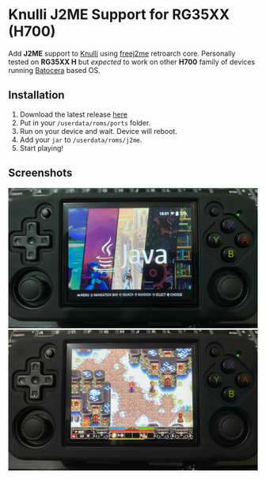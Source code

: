 # Knulli J2ME Support for RG35XX (H700)

Add **J2ME** support to [Knulli](https://knulli.org/) using [freej2me](https://github.com/hex007/freej2me) retroarch core. Personally tested on **RG35XX H** but *expected* to work on other **H700** family of devices running [Batocera](https://batocera.org/) based OS.

## Installation

1. Download the latest release [here](https://github.com/deasix/j2me-knulli/releases/latest)
2. Put in your `/userdata/roms/ports` folder.
3. Run on your device and wait. Device will reboot.
4. Add your `jar` to `/userdata/roms/j2me`.
5. Start playing!

## Screenshots

![Knulli Menu](/img/menu.jpg)
![Heroes Lore Zero](/img/hlz.jpg)
